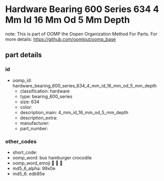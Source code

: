 # Hardware Bearing 600 Series 634 4 Mm Id 16 Mm Od 5 Mm Depth  

note: This is part of OOMP the Oopen Organization Method For Parts. For more details: https://github.com/oomlout/oomp_base

##  part details





### id
* oomp_id: hardware_bearing_600_series_634_4_mm_id_16_mm_od_5_mm_depth
  * classification: hardware
  * type: bearing_600_series
  * size: 634
  * color: 
  * description_main: 4_mm_id_16_mm_od_5_mm_depth
  * description_extra: 
  * manufacturer: 
  * part_number: 

### other_codes
* short_code: 
* oomp_word: bus hamburger crocodile
* oomp_word_emoji :bus: :hamburger: :crocodile:
* md5_6_alpha: 99x0e
* md5_6: edb85e